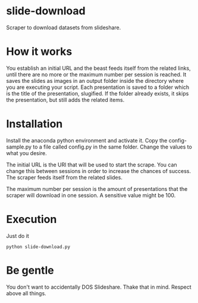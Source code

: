 # slide-download

Scraper to download datasets from slideshare.

# How it works

You establish an initial URL and the beast feeds itself from the related links, until there are no more or the maximum number per session is reached. It saves the slides as images in an output folder inside the directory where you are executing your script. Each presentation is saved to a folder which is the title of the presentation, slugified. If the folder already exists, it skips the presentation, but still adds the related items.

# Installation

Install the anaconda python environment and activate it. Copy the config-sample.py to a file called config.py in the same folder. Change the values to what you desire.

The initial URL is the URl that will be used to start the scrape. You can change this between sessions in order to increase the chances of success. The scraper feeds itself from the related slides.

The maximum number per session is the amount of presentations that the scraper will download in one session. A sensitive value might be 100.

# Execution

Just do it

```
python slide-download.py
```

# Be gentle

You don't want to accidentally DOS Slideshare. Thake that in mind. Respect above all things.